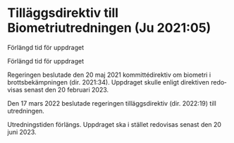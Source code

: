 # Tilläggsdirektiv till Biometriutredningen (Ju 2021:05)

Förlängd tid för uppdraget

Förlängd tid för uppdraget

Regeringen beslutade den 20 maj 2021 kommitté­direktiv om biometri i brotts­bekämp­ningen (dir. 2021:34). Upp­draget skulle enligt direk­tiven redo­visas senast den 20 februari 2023.

Den 17 mars 2022 beslutade regeringen tilläggs­direktiv (dir. 2022:19) till utred­ningen.

Utredningstiden förlängs. Upp­draget ska i stället redo­visas senast den 20 juni 2023.
